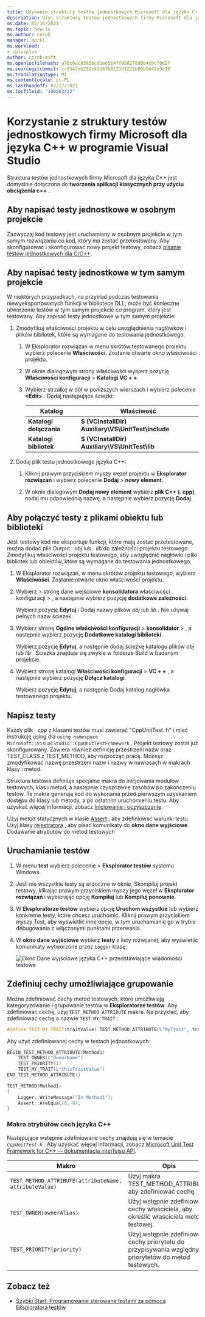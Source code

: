 ```yaml
---
title: Używanie struktury testów jednostkowych Microsoft dla języka C++
description: Użyj struktury testów jednostkowych firmy Microsoft dla języka C++, aby utworzyć testy jednostkowe dla kodu C++.
ms.date: 02/16/2021
ms.topic: how-to
ms.author: corob
manager: markl
ms.workload:
- cplusplus
author: corob-msft
ms.openlocfilehash: a76c6ac83956cd1e6514ff958278d0b4cbcf0d2f
ms.sourcegitcommit: cc8547eb211c43b67b8123d1211b80b5642e3b18
ms.translationtype: MT
ms.contentlocale: pl-PL
ms.lasthandoff: 02/17/2021
ms.locfileid: "100563432"
---
```

# <a name="use-the-microsoft-unit-testing-framework-for-c-in-visual-studio"></a>Korzystanie z struktury testów jednostkowych firmy Microsoft dla języka C++ w programie Visual Studio

Struktura testów jednostkowych firmy Microsoft dla języka C++ jest domyślnie dołączona do **tworzenia aplikacji klasycznych przy użyciu obciążenia c++** .

## <a name="to-write-unit-tests-in-a-separate-project"></a><a name="separate_project"></a> Aby napisać testy jednostkowe w osobnym projekcie

Zazwyczaj kod testowy jest uruchamiany w osobnym projekcie w tym samym rozwiązaniu co kod, który ma zostać przetestowany. Aby skonfigurować i skonfigurować nowy projekt testowy, zobacz [pisanie testów jednostkowych dla C/C++](writing-unit-tests-for-c-cpp.md).

## <a name="to-write-unit-tests-in-the-same-project"></a><a name="same_project"></a> Aby napisać testy jednostkowe w tym samym projekcie

W niektórych przypadkach, na przykład podczas testowania niewyeksportowanych funkcji w bibliotece DLL, może być konieczne utworzenie testów w tym samym projekcie co program, który jest testowany. Aby zapisać testy jednostkowe w tym samym projekcie:

1. Zmodyfikuj właściwości projektu w celu uwzględnienia nagłówków i plików bibliotek, które są wymagane do testowania jednostkowego.

   1. W Eksplorator rozwiązań w menu skrótów testowanego projektu wybierz polecenie **Właściwości**. Zostanie otwarte okno właściwości projektu.

   1. W oknie dialogowym strony właściwości wybierz pozycję **Właściwości konfiguracji**  >  **Katalogi VC + +**.

   1. Wybierz strzałkę w dół w poniższych wierszach i wybierz polecenie **\<Edit>** . Dodaj następujące ścieżki:

      | Katalog | Właściwość |
      |-| - |
      | **Katalogi dołączania** | **$ (VCInstallDir) Auxiliary\VS\UnitTest\include** |
      | **Katalogi bibliotek** | **$ (VCInstallDir) Auxiliary\VS\UnitTest\lib** |

1. Dodaj plik testu jednostkowego języka C++:

   1. Kliknij prawym przyciskiem myszy węzeł projektu w **Eksplorator rozwiązań** i wybierz polecenie **Dodaj**  >  **nowy element**.

   1. W oknie dialogowym **Dodaj nowy element** wybierz  **plik C++ (. cpp)**, nadaj mu odpowiednią nazwę, a następnie wybierz pozycję **Dodaj**.

## <a name="to-link-the-tests-to-the-object-or-library-files"></a><a name="object_files"></a> Aby połączyć testy z plikami obiektu lub biblioteki

Jeśli testowy kod nie eksportuje funkcji, które mają zostać przetestowane, można dodać plik Output *. obj* lub *. lib* do zależności projektu testowego. Zmodyfikuj właściwości projektu testowego, aby uwzględnić nagłówki i pliki bibliotek lub obiektów, które są wymagane do testowania jednostkowego.

1. W Eksplorator rozwiązań, w menu skrótów projektu testowego, wybierz **Właściwości**. Zostanie otwarte okno właściwości projektu.

1. Wybierz   >  stronę dane wejściowe **konsolidatora** właściwości konfiguracji  >   , a następnie wybierz pozycję **dodatkowe zależności**.

   Wybierz pozycję **Edytuj** i Dodaj nazwy plików *obj* lub *lib* . Nie używaj pełnych nazw ścieżek.

1. Wybierz stronę **Ogólne właściwości konfiguracji**  >  **konsolidator**  >   , a następnie wybierz pozycję **Dodatkowe katalogi biblioteki**.

   Wybierz pozycję **Edytuj**, a następnie dodaj ścieżkę katalogu plików *obj* lub *lib* . Ścieżka znajduje się zwykle w folderze Build w badanym projekcie.

1. Wybierz stronę katalogi **Właściwości konfiguracji**  >  **VC + +** , a następnie wybierz pozycję **Dołącz katalogi**.

   Wybierz pozycję **Edytuj**, a następnie Dodaj katalog nagłówka testowanego projektu.

## <a name="write-the-tests"></a>Napisz testy

Każdy plik *. cpp* z klasami testów musi zawierać "CppUnitTest. h" i mieć instrukcję using dla `using namespace Microsoft::VisualStudio::CppUnitTestFramework` . Projekt testowy został już skonfigurowany. Zawiera również definicję przestrzeni nazw oraz TEST_CLASS z TEST_METHOD, aby rozpocząć pracę. Możesz zmodyfikować nazwę przestrzeni nazw i nazwy w nawiasach w makrach klasy i metod.

Struktura testowa definiuje specjalne makra do inicjowania modułów testowych, klas i metod, a następnie czyszczenie zasobów po zakończeniu testów. Te makra generują kod do wykonania przed pierwszym uzyskaniem dostępu do klasy lub metody, a po ostatnim uruchomieniu testu. Aby uzyskać więcej informacji, zobacz [Inicjowanie i oczyszczanie](microsoft-visualstudio-testtools-cppunittestframework-api-reference.md#Initialize_and_cleanup).

Użyj metod statycznych w klasie [Assert](microsoft-visualstudio-testtools-cppunittestframework-api-reference.md#general_asserts) , aby zdefiniować warunki testu. Użyj klasy [rejestratora](microsoft-visualstudio-testtools-cppunittestframework-api-reference.md#logger) , aby pisać komunikaty do **okno dane wyjściowe**. Dodawanie atrybutów do metod testowych

## <a name="run-the-tests"></a>Uruchamianie testów

1. W menu **test** wybierz polecenie   >  **Eksplorator testów** systemu Windows.

1. Jeśli nie wszystkie testy są widoczne w oknie, Skompiluj projekt testowy, klikając prawym przyciskiem myszy jego węzeł w **Eksplorator rozwiązań** i wybierając opcję **Kompiluj** lub **Kompiluj ponownie**.

1. W **Eksploratorze testów** wybierz opcję **Uruchom wszystkie** lub wybierz konkretne testy, które chcesz uruchomić. Kliknij prawym przyciskiem myszy Test, aby wyświetlić inne opcje, w tym uruchamianie go w trybie debugowania z włączonymi punktami przerwania.

1. W **okno dane wyjściowe** wybierz **testy** z listy rozwijanej, aby wyświetlić komunikaty wytworzone przez `Logger` klasę:

   ![Okno Dane wyjściowe języka C++ przedstawiające wiadomości testowe](media/cpp-test-output-window.png)

## <a name="define-traits-to-enable-grouping"></a>Zdefiniuj cechy umożliwiające grupowanie

Można zdefiniować cechy metod testowych, które umożliwiają kategoryzowanie i grupowanie testów w **Eksploratorze testów**. Aby zdefiniować cechę, użyj `TEST_METHOD_ATTRIBUTE` makra. Na przykład, aby zdefiniować cechę o nazwie `TEST_MY_TRAIT` :

```cpp
#define TEST_MY_TRAIT(traitValue) TEST_METHOD_ATTRIBUTE(L"MyTrait", traitValue)
```

Aby użyć zdefiniowanej cechy w testach jednostkowych:

```cpp
BEGIN_TEST_METHOD_ATTRIBUTE(Method1)
    TEST_OWNER(L"OwnerName")
    TEST_PRIORITY(1)
    TEST_MY_TRAIT(L"thisTraitValue")
END_TEST_METHOD_ATTRIBUTE()

TEST_METHOD(Method1)
{
    Logger::WriteMessage("In Method1");
    Assert::AreEqual(0, 0);
}
```

### <a name="c-trait-attribute-macros"></a>Makra atrybutów cech języka C++

Następujące wstępnie zdefiniowane cechy znajdują się w temacie *`CppUnitTest.h`* . Aby uzyskać więcej informacji, zobacz [Microsoft Unit Test Framework for C++ — dokumentacja interfejsu API](microsoft-visualstudio-testtools-cppunittestframework-api-reference.md).

|Makro|Opis|
|-|-----------------|
|`TEST_METHOD_ATTRIBUTE(attributeName, attributeValue)`|Użyj makra TEST_METHOD_ATTRIBUTE, aby zdefiniować cechę.|
|`TEST_OWNER(ownerAlias)`|Użyj wstępnie zdefiniowanej cechy właściciela, aby określić właściciela metody testowej.|
|`TEST_PRIORITY(priority)`|Użyj wstępnie zdefiniowanej cechy priorytetu do przypisywania względnych priorytetów do metod testowych.|

## <a name="see-also"></a>Zobacz też

- [Szybki Start: Programowanie sterowane testami za pomocą Eksploratora testów](../test/quick-start-test-driven-development-with-test-explorer.md)
